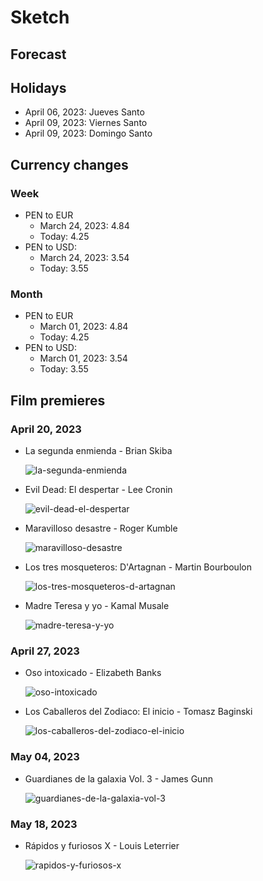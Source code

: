 
# Sketch

## Forecast

## Holidays

- April 06, 2023: Jueves Santo
- April 09, 2023: Viernes Santo
- April 09, 2023: Domingo Santo

## Currency changes

### Week

- PEN to EUR
  - March 24, 2023: 4.84
  - Today: 4.25
- PEN to USD:
  - March 24, 2023: 3.54
  - Today: 3.55

### Month

- PEN to EUR
  - March 01, 2023: 4.84
  - Today: 4.25
- PEN to USD:
  - March 01, 2023: 3.54
  - Today: 3.55

## Film premieres

### April 20, 2023

- La segunda enmienda - Brian Skiba

    ![la-segunda-enmienda](https://static.cinepolis.com/img/peliculas/42053/1/1/42053.jpg)

- Evil Dead: El despertar - Lee Cronin

    ![evil-dead-el-despertar](https://static.cinepolis.com/img/peliculas/42121/1/1/42121.jpg)

- Maravilloso desastre - Roger Kumble

    ![maravilloso-desastre](https://static.cinepolis.com/img/peliculas/42013/1/1/42013.jpg)

- Los tres mosqueteros: D'Artagnan - Martin Bourboulon

    ![los-tres-mosqueteros-d-artagnan]( https://static.cinepolis.com/img/peliculas/42055/1/1/42055.jpg)

- Madre Teresa y yo - Kamal Musale

    ![madre-teresa-y-yo](https://static.cinepolis.com/img/peliculas/42122/1/1/42122.jpg )

### April 27, 2023

- Oso intoxicado - Elizabeth Banks

    ![oso-intoxicado](https://static.cinepolis.com/img/peliculas/42061/1/1/42061.jpg)

- Los Caballeros del Zodiaco: El inicio - Tomasz Baginski

    ![los-caballeros-del-zodiaco-el-inicio]( https://static.cinepolis.com/img/peliculas/42058/1/1/42058.jpg)

### May 04, 2023

- Guardianes de la galaxia Vol. 3 - James Gunn

    ![guardianes-de-la-galaxia-vol-3](https://static.cinepolis.com/img/peliculas/42119/1/1/42119.jpg)

### May 18, 2023

- Rápidos y furiosos X - Louis Leterrier

    ![rapidos-y-furiosos-x](https://static.cinepolis.com/img/peliculas/42180/1/1/42180.jpg)
